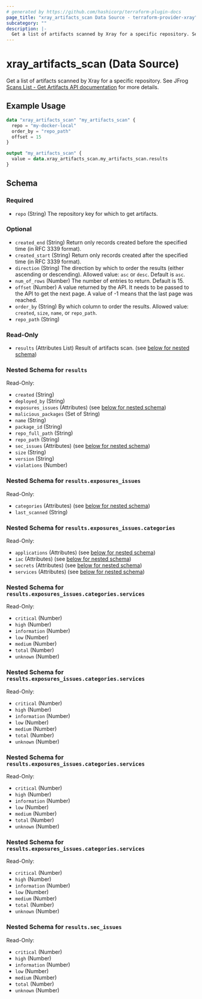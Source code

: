 ```yaml
---
# generated by https://github.com/hashicorp/terraform-plugin-docs
page_title: "xray_artifacts_scan Data Source - terraform-provider-xray"
subcategory: ""
description: |-
  Get a list of artifacts scanned by Xray for a specific repository. See JFrog Scans List - Get Artifacts API documentation https://jfrog.com/help/r/xray-rest-apis/scans-list-get-artifacts for more details.
---
```


# xray_artifacts_scan (Data Source)

Get a list of artifacts scanned by Xray for a specific repository. See JFrog [Scans List - Get Artifacts API documentation](https://jfrog.com/help/r/xray-rest-apis/scans-list-get-artifacts) for more details.

## Example Usage

```terraform
data "xray_artifacts_scan" "my_artifacts_scan" {
  repo = "my-docker-local"
  order_by = "repo_path"
  offset = 15
}

output "my_artifacts_scan" {
  value = data.xray_artifacts_scan.my_artifacts_scan.results
}
```

<!-- schema generated by tfplugindocs -->
## Schema

### Required

- `repo` (String) The repository key for which to get artifacts.

### Optional

- `created_end` (String) Return only records created before the specified time (in RFC 3339 format).
- `created_start` (String) Return only records created after the specified time (in RFC 3339 format).
- `direction` (String) The direction by which to order the results (either ascending or descending). Allowed value: `asc` or `desc`. Default is `asc`.
- `num_of_rows` (Number) The number of entries to return. Default is 15.
- `offset` (Number) A value returned by the API. It needs to be passed to the API to get the next page. A value of -1 means that the last page was reached.
- `order_by` (String) By which column to order the results. Allowed value: `created`, `size`, `name`, or `repo_path`.
- `repo_path` (String)

### Read-Only

- `results` (Attributes List) Result of artifacts scan. (see [below for nested schema](#nestedatt--results))

<a id="nestedatt--results"></a>
### Nested Schema for `results`

Read-Only:

- `created` (String)
- `deployed_by` (String)
- `exposures_issues` (Attributes) (see [below for nested schema](#nestedatt--results--exposures_issues))
- `malicious_packages` (Set of String)
- `name` (String)
- `package_id` (String)
- `repo_full_path` (String)
- `repo_path` (String)
- `sec_issues` (Attributes) (see [below for nested schema](#nestedatt--results--sec_issues))
- `size` (String)
- `version` (String)
- `violations` (Number)

<a id="nestedatt--results--exposures_issues"></a>
### Nested Schema for `results.exposures_issues`

Read-Only:

- `categories` (Attributes) (see [below for nested schema](#nestedatt--results--exposures_issues--categories))
- `last_scanned` (String)

<a id="nestedatt--results--exposures_issues--categories"></a>
### Nested Schema for `results.exposures_issues.categories`

Read-Only:

- `applications` (Attributes) (see [below for nested schema](#nestedatt--results--exposures_issues--categories--applications))
- `iac` (Attributes) (see [below for nested schema](#nestedatt--results--exposures_issues--categories--iac))
- `secrets` (Attributes) (see [below for nested schema](#nestedatt--results--exposures_issues--categories--secrets))
- `services` (Attributes) (see [below for nested schema](#nestedatt--results--exposures_issues--categories--services))

<a id="nestedatt--results--exposures_issues--categories--applications"></a>
### Nested Schema for `results.exposures_issues.categories.services`

Read-Only:

- `critical` (Number)
- `high` (Number)
- `information` (Number)
- `low` (Number)
- `medium` (Number)
- `total` (Number)
- `unknown` (Number)


<a id="nestedatt--results--exposures_issues--categories--iac"></a>
### Nested Schema for `results.exposures_issues.categories.services`

Read-Only:

- `critical` (Number)
- `high` (Number)
- `information` (Number)
- `low` (Number)
- `medium` (Number)
- `total` (Number)
- `unknown` (Number)


<a id="nestedatt--results--exposures_issues--categories--secrets"></a>
### Nested Schema for `results.exposures_issues.categories.services`

Read-Only:

- `critical` (Number)
- `high` (Number)
- `information` (Number)
- `low` (Number)
- `medium` (Number)
- `total` (Number)
- `unknown` (Number)


<a id="nestedatt--results--exposures_issues--categories--services"></a>
### Nested Schema for `results.exposures_issues.categories.services`

Read-Only:

- `critical` (Number)
- `high` (Number)
- `information` (Number)
- `low` (Number)
- `medium` (Number)
- `total` (Number)
- `unknown` (Number)




<a id="nestedatt--results--sec_issues"></a>
### Nested Schema for `results.sec_issues`

Read-Only:

- `critical` (Number)
- `high` (Number)
- `information` (Number)
- `low` (Number)
- `medium` (Number)
- `total` (Number)
- `unknown` (Number)
